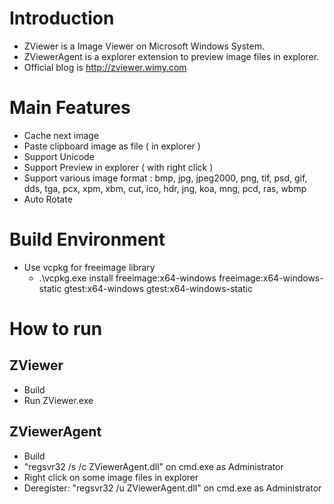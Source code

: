 
# Introduction
 * ZViewer is a Image Viewer on Microsoft Windows System.
 * ZViewerAgent is a explorer extension to preview image files in explorer.
 * Official blog is http://zviewer.wimy.com
  
# Main Features
 
  - Cache next image
  - Paste clipboard image as file ( in explorer )
  - Support Unicode
  - Support Preview in explorer ( with right click )
  - Support various image format : bmp, jpg, jpeg2000, png, tif, psd, gif, dds, tga, pcx, xpm, xbm, cut, ico, hdr, jng, koa, mng, pcd, ras, wbmp
  - Auto Rotate

# Build Environment
 * Use vcpkg for freeimage library
   * .\vcpkg.exe install freeimage:x64-windows freeimage:x64-windows-static gtest:x64-windows gtest:x64-windows-static

# How to run

## ZViewer
 * Build
 * Run ZViewer.exe

## ZViewerAgent
 * Build
 * "regsvr32 /s /c ZViewerAgent.dll" on cmd.exe as Administrator
 * Right click on some image files in explorer
 * Deregister: "regsvr32 /u ZViewerAgent.dll" on cmd.exe as Administrator
